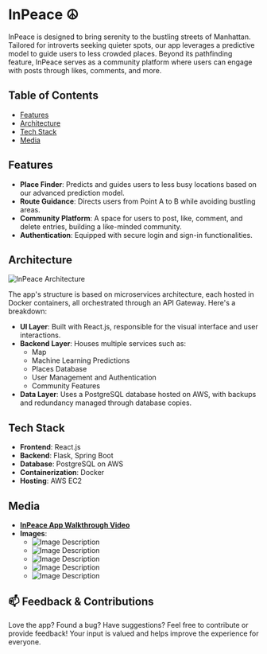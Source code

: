 # InPeace :peace_symbol:

InPeace is designed to bring serenity to the bustling streets of Manhattan. Tailored for introverts seeking quieter spots, our app leverages a predictive model to guide users to less crowded places. Beyond its pathfinding feature, InPeace serves as a community platform where users can engage with posts through likes, comments, and more.

## Table of Contents
- [Features](#features)
- [Architecture](#architecture)
- [Tech Stack](#tech-stack)
- [Media](#media)

## Features
- **Place Finder**: Predicts and guides users to less busy locations based on our advanced prediction model.
- **Route Guidance**: Directs users from Point A to B while avoiding bustling areas.
- **Community Platform**: A space for users to post, like, comment, and delete entries, building a like-minded community.
- **Authentication**: Equipped with secure login and sign-in functionalities.

## Architecture
![InPeace Architecture](https://user-images.githubusercontent.com/123382891/279217248-4151670d-0fb8-4537-9fbb-43ef3104490d.png)

The app's structure is based on microservices architecture, each hosted in Docker containers, all orchestrated through an API Gateway. Here's a breakdown:

- **UI Layer**: Built with React.js, responsible for the visual interface and user interactions.
- **Backend Layer**: Houses multiple services such as:
  - Map
  - Machine Learning Predictions
  - Places Database
  - User Management and Authentication
  - Community Features
- **Data Layer**: Uses a PostgreSQL database hosted on AWS, with backups and redundancy managed through database copies.

## Tech Stack
- **Frontend**: React.js
- **Backend**: Flask, Spring Boot
- **Database**: PostgreSQL on AWS
- **Containerization**: Docker
- **Hosting**: AWS EC2

## Media
- **[InPeace App Walkthrough Video](https://github.com/shuyaaaaaaa/InPeace/assets/123382891/ed6b7b60-0496-4a0f-8566-6d2a0fb9deb2)**
- **Images**:  
  - ![Image Description](https://user-images.githubusercontent.com/123382891/279217358-9fb0f86f-3b2a-478f-a1a8-e0655d6eff4d.png)  
  - ![Image Description](https://user-images.githubusercontent.com/123382891/279217377-f550c5ef-078e-44ba-9f0b-4c2589fce17f.png)
  - ![Image Description](https://user-images.githubusercontent.com/123382891/279217389-a9b359d2-3438-4c85-818a-3fb6305667c9.png)
  - ![Image Description](https://user-images.githubusercontent.com/123382891/279217397-b05afebf-6121-45b6-ad47-063994757c96.png)
  - ![Image Description](https://user-images.githubusercontent.com/123382891/279217404-4d131be6-a5af-4d47-8fc2-6ba74c7b85bd.png)

## :mailbox: Feedback & Contributions

Love the app? Found a bug? Have suggestions? Feel free to contribute or provide feedback! Your input is valued and helps improve the experience for everyone.
